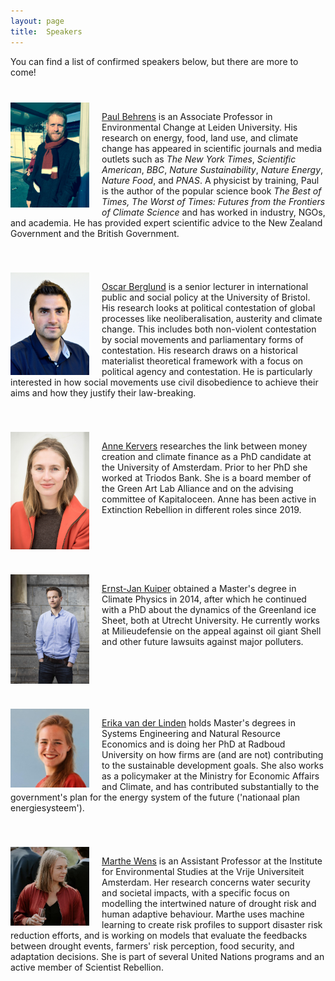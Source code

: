 ```yaml
---
layout: page
title:  Speakers
---
```


You can find a list of confirmed speakers below, but there are more to come!

<div style="overflow: hidden; margin-top: 40px;">
  <img style="float: left; margin-right: 20px;" src="/assets/image23/speakers/paul2.jpg" width="25%"/>
  <p><a href='https://drpaulbehrens.com/'>Paul Behrens</a> is an Associate Professor in Environmental Change at Leiden University. His research on energy, food, land use, and climate change has appeared in scientific journals and media outlets such as <i>The New York Times</i>, <i>Scientific American</i>, <i>BBC</i>, <i>Nature Sustainability</i>, <i>Nature Energy</i>, <i>Nature Food</i>, and <i>PNAS</i>. A physicist by training, Paul is the author of the popular science book <i>The Best of Times, The Worst of Times: Futures from the Frontiers of Climate Science</i> and has worked in industry, NGOs, and academia. He has provided expert scientific advice to the New Zealand Government and the British Government.
  </p>
</div>

<div style="overflow: hidden; margin-top: 40px;">
  <img style="float: left; margin-right: 20px;" src="/assets/image23/speakers/oscar.jpg" width="25%"/>
  <p><a href='https://twitter.com/berglund_oscar'>Oscar Berglund</a> is a senior lecturer in international public and social policy at the University of Bristol. His research looks at political contestation of global processes like neoliberalisation, austerity and climate change. This includes both non-violent contestation by social movements and parliamentary forms of contestation. His research draws on a historical materialist theoretical framework with a focus on political agency and contestation. He is particularly interested in how social movements use civil disobedience to achieve their aims and how they justify their law-breaking.</p>
</div>

<div style="overflow: hidden; margin-top: 40px;">
  <img style="float: left; margin-right: 20px;" src="/assets/image23/speakers/anne.jpg" width="25%"/>
  <p><a href='https://twitter.com/anne_kervers'>Anne Kervers</a> researches the link between money creation and climate finance as a PhD candidate at the University of Amsterdam. Prior to her PhD she worked at Triodos Bank. She is a board member of the Green Art Lab Alliance and on the advising committee of Kapitaloceen. Anne has been active in Extinction Rebellion in different roles since 2019.</p>
</div>


<div style="overflow: hidden; margin-top: 40px;">
  <img style="float: left; margin-right: 20px;" src="/assets/image23/speakers/ernst-jan.jpg" width="25%"/>
  <p><a href='https://twitter.com/ErnstKuiper'>Ernst-Jan Kuiper</a> obtained a Master's degree in Climate Physics in 2014, after which he continued with a PhD about the dynamics of the Greenland ice Sheet, both at Utrecht University. He currently works at Milieudefensie on the appeal against oil giant Shell and other future lawsuits against major polluters.</p>
</div>

<div style="overflow: hidden; margin-top: 40px;">
  <img style="float: left; margin-right: 20px;" src="/assets/image23/speakers/erika.jpg" width="25%"/>
  <p><a href='https://www.linkedin.com/in/erikavanderlinden'>Erika van der Linden</a> holds Master's degrees in Systems Engineering and Natural Resource Economics and is doing her PhD at Radboud University on how firms are (and are not) contributing to the sustainable development goals. She also works as a policymaker at the Ministry for Economic Affairs and Climate, and has contributed substantially to the government's plan for the energy system of the future ('nationaal plan energiesysteem').</p>
</div>

<div style="overflow: hidden; margin-top: 40px;">
  <img style="float: left; margin-right: 20px;" src="/assets/image23/speakers/marthe.jpg" width="25%"/>
  <p><a href='https://twitter.com/MartheWens'>Marthe Wens</a> is an Assistant Professor at the Institute for Environmental Studies at the Vrije Universiteit Amsterdam. Her research concerns water security and societal impacts, with a specific focus on modelling the intertwined nature of drought risk and human adaptive behaviour. Marthe uses machine learning to create risk profiles to support disaster risk reduction efforts, and is working on models that evaluate the feedbacks between drought events, farmers' risk perception, food security, and adaptation decisions. She is part of several United Nations programs and an active member of Scientist Rebellion.</p>
</div>
